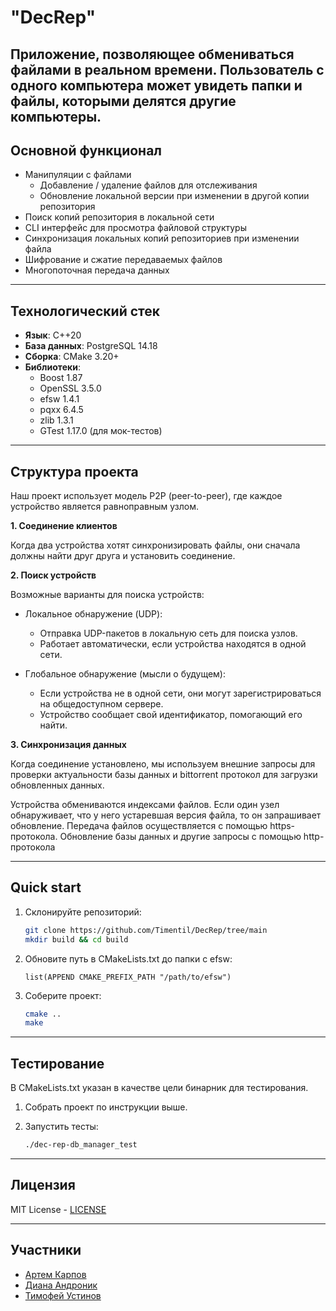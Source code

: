 # "DecRep" 

Приложение, позволяющее обмениваться файлами в реальном времени. 
Пользователь с одного компьютера может увидеть папки и файлы, которыми делятся другие компьютеры. 
---

## Основной функционал

- Манипуляции с файлами
  - Добавление / удаление файлов для отслеживания  
  - Обновление локальной версии при изменении в другой копии репозитория
- Поиск копий репозитория в локальной сети
- CLI интерфейс для просмотра файловой структуры
- Синхронизация локальных копий репозиториев при изменении файла
- Шифрование и сжатие передаваемых файлов
- Многопоточная передача данных

---

## Технологический стек
- **Язык**: С++20
- **База данных**: PostgreSQL 14.18
- **Сборка**: CMake 3.20+ 
- **Библиотеки**:
  - Boost 1.87
  - OpenSSL 3.5.0
  - efsw 1.4.1 
  - pqxx 6.4.5
  - zlib 1.3.1
  - GTest 1.17.0 (для мок-тестов)

---

## Структура проекта

Наш проект использует модель P2P (peer-to-peer), где каждое устройство является равноправным узлом.

**1. Соединение клиентов**

Когда два устройства хотят синхронизировать файлы, они сначала должны найти друг друга и установить соединение.

**2. Поиск устройств**

Возможные варианты для поиска устройств:
- Локальное обнаружение (UDP):
  - Отправка UDP-пакетов в локальную сеть для поиска узлов.
  - Работает автоматически, если устройства находятся в одной сети.

- Глобальное обнаружение (мысли о будущем):
  -  Если устройства не в одной сети, они могут зарегистрироваться на общедоступном сервере.
  -  Устройство сообщает свой идентификатор, помогающий его найти.

**3. Синхронизация данных**

Когда соединение установлено, мы используем внешние запросы для проверки актуальности базы данных и bittorrent протокол для загрузки обновленных данных.

Устройства обмениваются индексами файлов. Если один узел обнаруживает, что у него устаревшая версия файла, то он запрашивает обновление.
Передача файлов осуществляется с помощью https-протокола.
Обновление базы данных и другие запросы с помощью http-протокола


---

## Quick start
1. Склонируйте репозиторий:
   ```bash
   git clone https://github.com/Timentil/DecRep/tree/main
   mkdir build && cd build
   ```
2. Обновите путь в CMakeLists.txt до папки с efsw:
    ```
   list(APPEND CMAKE_PREFIX_PATH "/path/to/efsw")
    ```
3. Соберите проект:
   ```bash
   cmake .. 
   make 
   ```
---

## Тестирование

В CMakeLists.txt указан в качестве цели бинарник для тестирования.

1. Собрать проект по инструкции выше.

2. Запустить тесты:
    ```bash
    ./dec-rep-db_manager_test
    ```
---

## Лицензия

MIT License - [LICENSE](LICENSE)

---

## Участники
- [Артем Карпов](https://github.com/Timentil)
- [Диана Андроник](https://github.com/AndrDia)
- [Тимофей Устинов](https://github.com/timustinov)
